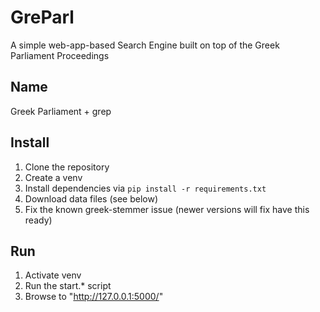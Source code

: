 # GreParl
A simple web-app-based Search Engine built on top of the Greek Parliament Proceedings

## Name
Greek Parliament + grep

## Install
1. Clone the repository
1. Create a venv
1. Install dependencies via `pip install -r requirements.txt`
1. Download data files (see below)
1. Fix the known greek-stemmer issue (newer versions will fix have this ready)

## Run
1. Activate venv
1. Run the start.* script
1. Browse to "http://127.0.0.1:5000/"
